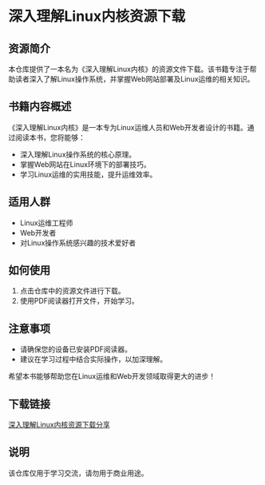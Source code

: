# 深入理解Linux内核资源下载

## 资源简介

本仓库提供了一本名为《深入理解Linux内核》的资源文件下载。该书籍专注于帮助读者深入了解Linux操作系统，并掌握Web网站部署及Linux运维的相关知识。

## 书籍内容概述

《深入理解Linux内核》是一本专为Linux运维人员和Web开发者设计的书籍。通过阅读本书，您将能够：

- 深入理解Linux操作系统的核心原理。
- 掌握Web网站在Linux环境下的部署技巧。
- 学习Linux运维的实用技能，提升运维效率。

## 适用人群

- Linux运维工程师
- Web开发者
- 对Linux操作系统感兴趣的技术爱好者

## 如何使用

1. 点击仓库中的资源文件进行下载。
2. 使用PDF阅读器打开文件，开始学习。

## 注意事项

- 请确保您的设备已安装PDF阅读器。
- 建议在学习过程中结合实际操作，以加深理解。

希望本书能够帮助您在Linux运维和Web开发领域取得更大的进步！

## 下载链接
[深入理解Linux内核资源下载分享](https://pan.quark.cn/s/aa84b9c65c18)

## 说明

该仓库仅用于学习交流，请勿用于商业用途。
